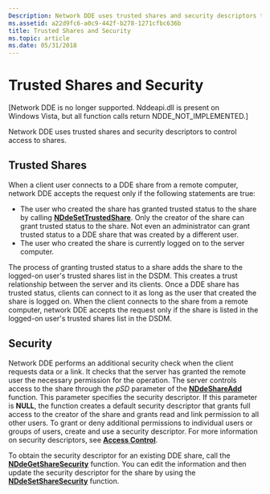 ```yaml
---
Description: Network DDE uses trusted shares and security descriptors to control access to shares.
ms.assetid: a22d9fc6-a0c9-442f-b278-1271cfbc636b
title: Trusted Shares and Security
ms.topic: article
ms.date: 05/31/2018
---
```


# Trusted Shares and Security

\[Network DDE is no longer supported. Nddeapi.dll is present on Windows Vista, but all function calls return NDDE\_NOT\_IMPLEMENTED.\]

Network DDE uses trusted shares and security descriptors to control access to shares.

## Trusted Shares

When a client user connects to a DDE share from a remote computer, network DDE accepts the request only if the following statements are true:

-   The user who created the share has granted trusted status to the share by calling [**NDdeSetTrustedShare**](nddesettrustedshare.md). Only the creator of the share can grant trusted status to the share. Not even an administrator can grant trusted status to a DDE share that was created by a different user.
-   The user who created the share is currently logged on to the server computer.

The process of granting trusted status to a share adds the share to the logged-on user's trusted shares list in the DSDM. This creates a trust relationship between the server and its clients. Once a DDE share has trusted status, clients can connect to it as long as the user that created the share is logged on. When the client connects to the share from a remote computer, network DDE accepts the request only if the share is listed in the logged-on user's trusted shares list in the DSDM.

## Security

Network DDE performs an additional security check when the client requests data or a link. It checks that the server has granted the remote user the necessary permission for the operation. The server controls access to the share through the *pSD* parameter of the [**NDdeShareAdd**](nddeshareadd.md) function. This parameter specifies the security descriptor. If this parameter is **NULL**, the function creates a default security descriptor that grants full access to the creator of the share and grants read and link permission to all other users. To grant or deny additional permissions to individual users or groups of users, create and use a security descriptor. For more information on security descriptors, see [**Access Control**](/windows/desktop/SecAuthZ/access-control).

To obtain the security descriptor for an existing DDE share, call the [**NDdeGetShareSecurity**](nddegetsharesecurity.md) function. You can edit the information and then update the security descriptor for the share by using the [**NDdeSetShareSecurity**](nddesetsharesecurity.md) function.

 

 